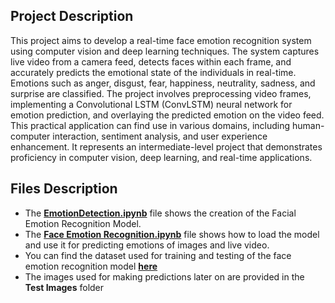 ## Project Description
This project aims to develop a real-time face emotion recognition system using computer vision and deep learning techniques. The system captures live video from a camera feed, detects faces within each frame, and accurately predicts the emotional state of the individuals in real-time. Emotions such as anger, disgust, fear, happiness, neutrality, sadness, and surprise are classified. The project involves preprocessing video frames, implementing a Convolutional LSTM (ConvLSTM) neural network for emotion prediction, and overlaying the predicted emotion on the video feed. This practical application can find use in various domains, including human-computer interaction, sentiment analysis, and user experience enhancement. It represents an intermediate-level project that demonstrates proficiency in computer vision, deep learning, and real-time applications.

## Files Description 
- The **[EmotionDetection.ipynb](https://github.com/KhushiDusad/EmotionDetection/blob/main/EmotionDetection.ipynb)** file shows the creation of the Facial Emotion Recognition Model.
- The **[Face Emotion Recognition.ipynb](https://github.com/KhushiDusad/EmotionDetection/blob/main/Face%20Emotion%20Recognition.ipynb)** file shows how to load the model and use it for predicting emotions of images and live video.
- You can find the dataset used for training and testing of the face emotion recognition model **[here](https://www.dropbox.com/s/nilt43hyl1dx82k/dataset.zip?dl=0 )**
- The images used for making predictions later on are provided in the **Test Images** folder
